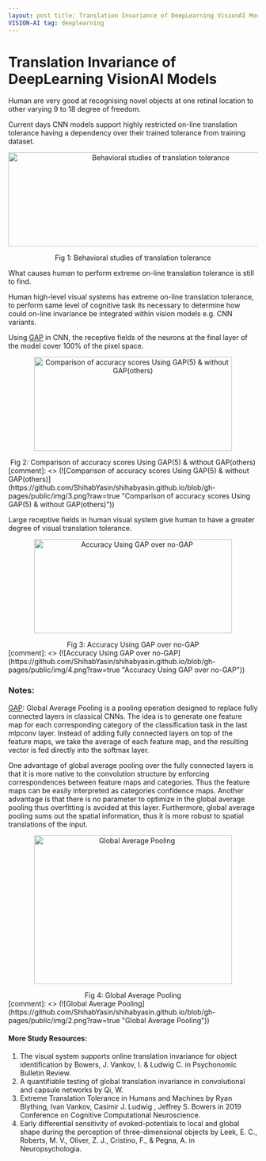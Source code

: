 ```yaml
---
layout: post title: Translation Invariance of DeepLearning VisionAI Models date: 2020-02-03 16:20:23 +0900 category:
VISION-AI tag: deeplearning
---
```


# Translation Invariance of DeepLearning VisionAI Models

Human are very good at recognising novel objects at one retinal location to other varying 9 to 18 degree of freedom.

Current days CNN models support highly restricted on-line translation tolerance having a dependency over their trained
tolerance from training dataset.

<p align="center">
  <img title="Behavioral studies of translation tolerance" width="600" height="190" src="https://github.com/ShihabYasin/shihabyasin.github.io/blob/gh-pages/public/img/1.png?raw=true" alt="Behavioral studies of translation tolerance">
</p>
<center>Fig 1: Behavioral studies of translation tolerance</center>

[comment]: <> (![Behavioral studies of translation tolerance]&#40;https://github.com/ShihabYasin/shihabyasin.github.io/blob/gh-pages/public/img/1.png?raw=true "Behavioral studies of translation tolerance"&#41;)

What causes human to perform extreme on-line translation tolerance is still to find.

Human high-level visual systems has extreme on-line translation tolerance, to perform same level of cognitive task its
necessary to determine how could on-line invariance be integrated within vision models e.g. CNN variants.

Using [GAP](https://paperswithcode.com/method/global-average-pooling#:~:text=Global%20Average%20Pooling%20is%20a,in%20the%20last%20mlpconv%20layer.)
in CNN, the receptive fields of the neurons at the final layer of the model cover 100% of the pixel space.


<p align="center">
  <img title="Comparison of accuracy scores Using GAP(5) & without GAP(others)" width="400" height="190" src="https://github.com/ShihabYasin/shihabyasin.github.io/blob/gh-pages/public/img/3.png?raw=true" alt="Comparison of accuracy scores Using GAP(5) & without GAP(others)">
</p>
<center>Fig 2: Comparison of accuracy scores Using GAP(5) & without GAP(others)</center>
[comment]: <> (![Comparison of accuracy scores Using GAP&#40;5&#41; & without GAP&#40;others&#41;]&#40;https://github.com/ShihabYasin/shihabyasin.github.io/blob/gh-pages/public/img/3.png?raw=true "Comparison of accuracy scores Using GAP&#40;5&#41; & without GAP&#40;others&#41;"&#41;)


Large receptive fields in human visual system give human to have a greater degree of visual translation tolerance.

<p align="center">
  <img title="Accuracy Using GAP over no-GAP" width="400" height="190" src="https://github.com/ShihabYasin/shihabyasin.github.io/blob/gh-pages/public/img/4.png?raw=true" alt="Accuracy Using GAP over no-GAP">
</p>
<center> Fig 3: Accuracy Using GAP over no-GAP</center>
[comment]: <> (![Accuracy Using GAP over no-GAP]&#40;https://github.com/ShihabYasin/shihabyasin.github.io/blob/gh-pages/public/img/4.png?raw=true "Accuracy Using GAP over no-GAP"&#41;)

### Notes:

[GAP](https://paperswithcode.com/method/global-average-pooling#:~:text=Global%20Average%20Pooling%20is%20a,in%20the%20last%20mlpconv%20layer.): Global Average Pooling is a pooling operation designed to replace fully connected layers in classical CNNs. The
idea is to generate one feature map for each corresponding category of the classification task in the last mlpconv
layer. Instead of adding fully connected layers on top of the feature maps, we take the average of each feature map, and
the resulting vector is fed directly into the softmax layer.

One advantage of global average pooling over the fully connected layers is that it is more native to the convolution
structure by enforcing correspondences between feature maps and categories. Thus the feature maps can be easily
interpreted as categories confidence maps. Another advantage is that there is no parameter to optimize in the global
average pooling thus overfitting is avoided at this layer. Furthermore, global average pooling sums out the spatial
information, thus it is more robust to spatial translations of the input.

<p align="center">
  <img title="Global Average Pooling" width="400" height="300" src="https://github.com/ShihabYasin/shihabyasin.github.io/blob/gh-pages/public/img/2.png?raw=true" alt="Global Average Pooling">
</p>
<center> Fig 4: Global Average Pooling</center>
[comment]: <> (![Global Average Pooling]&#40;https://github.com/ShihabYasin/shihabyasin.github.io/blob/gh-pages/public/img/2.png?raw=true "Global Average Pooling"&#41;)
 
#### More Study Resources:

1. The visual system supports online translation invariance for object identification by Bowers, J. Vankov, I. & Ludwig
   C. in Psychonomic Bulletin Review.
2. A quantifiable testing of global translation invariance in convolutional and capsule networks by Qi, W.
3. Extreme Translation Tolerance in Humans and Machines by Ryan Blything, Ivan Vankov, Casimir J. Ludwig ,​ Jeffrey S.
   Bowers in 2019 Conference on Cognitive Computational Neuroscience.
4. Early differential sensitivity of evoked-potentials to local and global shape during the perception of
   three-dimensional objects by Leek, E. C., Roberts, M. V., Oliver, Z. J., Cristino, F., & Pegna, A. in
   Neuropsychologia.